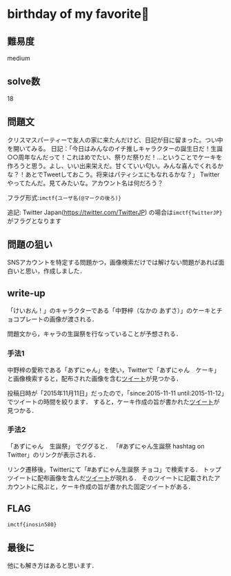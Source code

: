 # birthday of my favorite🎂

## 難易度

medium

## solve数

18

## 問題文

クリスマスパーティーで友人の家に来たんだけど、日記が目に留まった。つい中を開いてみる。 日記：「今日はみんなのイチ推しキャラクターの誕生日だ！生誕○○周年なんだって！これはめでたい、祭りだ祭りだ！…ということでケーキを作ろうと思う。よし、いい出来栄えだ。甘くていい匂い。みんな喜んでくれるかな？！あとでTweetしておこう。将来はパティシエにもなれるかな？」 Twitterやってたんだ。見てみたいな。アカウント名は何だろう？

フラグ形式:`imctf{ユーザ名(@マークの後ろ)}`

追記:
Twitter Japan(https://twitter.com/TwitterJP) の場合は`imctf{TwitterJP}`がフラグとなります

## 問題の狙い

SNSアカウントを特定する問題かつ，画像検索だけでは解けない問題があれば面白いと思い，作成しました．

## write-up

「けいおん！」のキャラクターである「中野梓（なかの あずさ）」のケーキとチョコプレートの画像が渡される．

問題文から，キャラの生誕祭を行なっていることが予想される．

### 手法1

中野梓の愛称である「あずにゃん」を使い，Twitterで「あずにゃん　ケーキ」と画像検索すると，配布された画像を含む[ツイート](https://twitter.com/tomokun720/status/664375435203993600?s=20)が見つかる．

投稿日時が「2015年11月11日」だったので，「since:2015-11-11 until:2015-11-12」でツイートの時間を絞ります．
すると，ケーキ作成の旨が書かれた[ツイート](https://twitter.com/inosin580/status/664391106985984000?s=20)が見つかる．

### 手法2

「あずにゃん　生誕祭」 でググると．
「#あずにゃん生誕祭 hashtag on Twitter」のリンクが表示される．

リンク遷移後，Twitterにて「#あずにゃん生誕祭 チョコ」で検索する．
トップツイートに配布画像を含んだ[ツイート](https://twitter.com/tomokun720/status/664095222511472641?s=20)が現れる．
そのツイートに記載されたアカウントに飛ぶと，ケーキ作成の旨が書かれた固定ツイートがある．

## FLAG

```bash
imctf{inosin580}
```

## 最後に

他にも解き方はあると思います．
